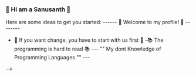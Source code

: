 ###  🙋 Hi am a Sanusanth 👋

Here are some ideas to get you started:
------ 🙏  Welcome to my profile!  🙏  --------

- 🤫 If you want change, you have to start with us first 🤫
-📚 The programming is hard to read 📚
--- "" My dont Knowledge of Programming Languages "" ---

-->
